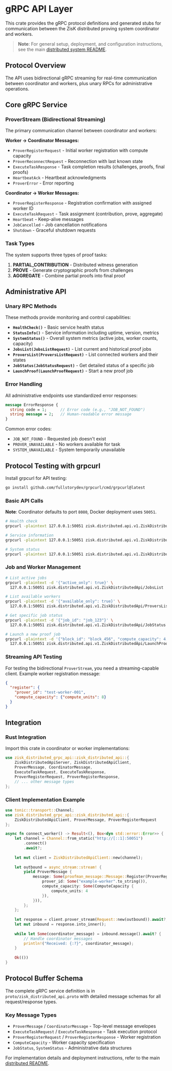 # gRPC API Layer

This crate provides the gRPC protocol definitions and generated stubs for communication between the ZisK distributed proving system coordinator and workers.

> **Note**: For general setup, deployment, and configuration instructions, see the main [distributed system README](../../README.md).

## Protocol Overview

The API uses bidirectional gRPC streaming for real-time communication between coordinator and workers, plus unary RPCs for administrative operations.

## Core gRPC Service

### ProverStream (Bidirectional Streaming)

The primary communication channel between coordinator and workers:

**Worker → Coordinator Messages:**
- `ProverRegisterRequest` - Initial worker registration with compute capacity
- `ProverReconnectRequest` - Reconnection with last known state  
- `ExecuteTaskResponse` - Task completion results (challenges, proofs, final proofs)
- `HeartbeatAck` - Heartbeat acknowledgments
- `ProverError` - Error reporting

**Coordinator → Worker Messages:**
- `ProverRegisterResponse` - Registration confirmation with assigned worker ID
- `ExecuteTaskRequest` - Task assignment (contribution, prove, aggregate)
- `Heartbeat` - Keep-alive messages
- `JobCancelled` - Job cancellation notifications
- `Shutdown` - Graceful shutdown requests

### Task Types

The system supports three types of proof tasks:

1. **PARTIAL_CONTRIBUTION** - Distributed witness generation
2. **PROVE** - Generate cryptographic proofs from challenges  
3. **AGGREGATE** - Combine partial proofs into final proof

## Administrative API

### Unary RPC Methods

These methods provide monitoring and control capabilities:

- **`HealthCheck()`** - Basic service health status
- **`StatusInfo()`** - Service information including uptime, version, metrics
- **`SystemStatus()`** - Overall system metrics (active jobs, worker counts, capacity)
- **`JobsList(JobsListRequest)`** - List current and historical proof jobs
- **`ProversList(ProversListRequest)`** - List connected workers and their states
- **`JobStatus(JobStatusRequest)`** - Get detailed status of a specific job
- **`LaunchProof(LaunchProofRequest)`** - Start a new proof job

### Error Handling

All administrative endpoints use standardized error responses:

```proto
message ErrorResponse {
  string code = 1;      // Error code (e.g., "JOB_NOT_FOUND")
  string message = 2;   // Human-readable error message  
}
```

Common error codes:
- `JOB_NOT_FOUND` - Requested job doesn't exist
- `PROVER_UNAVAILABLE` - No workers available for task
- `SYSTEM_UNAVAILABLE` - System temporarily unavailable

## Protocol Testing with grpcurl

Install grpcurl for API testing:
```bash
go install github.com/fullstorydev/grpcurl/cmd/grpcurl@latest
```

### Basic API Calls

**Note**: Coordinator defaults to port `8080`, Docker deployment uses `50051`.

```bash
# Health check
grpcurl -plaintext 127.0.0.1:50051 zisk.distributed.api.v1.ZiskDistributedApi/HealthCheck

# Service information  
grpcurl -plaintext 127.0.0.1:50051 zisk.distributed.api.v1.ZiskDistributedApi/StatusInfo

# System status
grpcurl -plaintext 127.0.0.1:50051 zisk.distributed.api.v1.ZiskDistributedApi/SystemStatus
```

### Job and Worker Management

```bash
# List active jobs
grpcurl -plaintext -d '{"active_only": true}' \
  127.0.0.1:50051 zisk.distributed.api.v1.ZiskDistributedApi/JobsList

# List available workers
grpcurl -plaintext -d '{"available_only": true}' \
  127.0.0.1:50051 zisk.distributed.api.v1.ZiskDistributedApi/ProversList

# Get specific job status
grpcurl -plaintext -d '{"job_id": "job_123"}' \
  127.0.0.1:50051 zisk.distributed.api.v1.ZiskDistributedApi/JobStatus

# Launch a new proof job
grpcurl -plaintext -d '{"block_id": "block_456", "compute_capacity": 4, "input_path": "/path/to/input"}' \
  127.0.0.1:50051 zisk.distributed.api.v1.ZiskDistributedApi/LaunchProof
```

### Streaming API Testing

For testing the bidirectional `ProverStream`, you need a streaming-capable client. Example worker registration message:

```json
{
  "register": {
    "prover_id": "test-worker-001", 
    "compute_capacity": {"compute_units": 8}
  }
}
```

## Integration

### Rust Integration

Import this crate in coordinator or worker implementations:

```rust
use zisk_distributed_grpc_api::zisk_distributed_api::{
    ZiskDistributedApiServer, ZiskDistributedApiClient,
    ProverMessage, CoordinatorMessage,
    ExecuteTaskRequest, ExecuteTaskResponse,
    ProverRegisterRequest, ProverRegisterResponse,
    // ... other message types
};
```

### Client Implementation Example

```rust
use tonic::transport::Channel;
use zisk_distributed_grpc_api::zisk_distributed_api::{
    ZiskDistributedApiClient, ProverMessage, ProverRegisterRequest
};

async fn connect_worker() -> Result<(), Box<dyn std::error::Error>> {
    let channel = Channel::from_static("http://[::1]:50051")
        .connect()
        .await?;
    
    let mut client = ZiskDistributedApiClient::new(channel);
    
    let outbound = async_stream::stream! {
        yield ProverMessage {
            message: Some(proofman_message::Message::Register(ProverRegisterRequest {
                prover_id: Some("example-worker".to_string()),
                compute_capacity: Some(ComputeCapacity { 
                    compute_units: 4 
                }),
            })),
        };
    };
    
    let response = client.prover_stream(Request::new(outbound)).await?;
    let mut inbound = response.into_inner();
    
    while let Some(coordinator_message) = inbound.message().await? {
        // Handle coordinator messages
        println!("Received: {:?}", coordinator_message);
    }
    
    Ok(())
}
```

## Protocol Buffer Schema

The complete gRPC service definition is in `proto/zisk_distributed_api.proto` with detailed message schemas for all request/response types.

### Key Message Types

- `ProverMessage` / `CoordinatorMessage` - Top-level message envelopes
- `ExecuteTaskRequest` / `ExecuteTaskResponse` - Task execution protocol
- `ProverRegisterRequest` / `ProverRegisterResponse` - Worker registration
- `ComputeCapacity` - Worker capacity specification
- `JobStatus`, `SystemStatus` - Administrative data structures

For implementation details and deployment instructions, refer to the main [distributed README](../../README.md).
